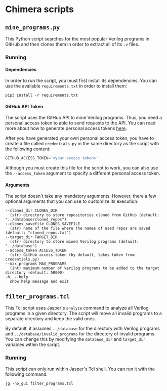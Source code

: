 # Chimera scripts

## `mine_programs.py`
This Python script searches for the most popular Verilog programs in GitHub and
then clones them in order to extract all of its `.v` files.

### Running
#### Dependencies
In order to run the script, you must first install its dependencies. You can use
the available `requirements.txt` in order to install them:

```
pip3 install -r requirements.txt
```

#### GitHub API Token
The script uses the GitHub API to mine Verilog programs. Thus, you need a
personal access token to able to send requests to the API. You can read more
about how to generate personal access tokens
[here](https://docs.github.com/en/authentication/keeping-your-account-and-data-secure/managing-your-personal-access-tokens).

After you have generated your own personal access token, you have to create a
file called `credentials.py` in the same directory as the script with the
following content:

```python
GITHUB_ACCESS_TOKEN='<your access token>'
```

Although you must create this file for the script to work, you can also use the
`--access_token` argument to specify a different personal access token.

#### Arguments
The script doesn't take any mandatory arguments. However, there a few optional
arguments that you can use to customize its execution:

```
--clones_dir CLONES_DIR
  (str) directory to store repositories cloned from GitHub (default: "../database/cloned_repos")
--clones_savefile CLONES_SAVEFILE
  (str) name of the file where the names of used repos are saved (default: "cloned_repos.txt")
--target_dir TARGET_DIR
  (str) directory to store mined Verilog programs (default: "../database")
--access_token ACCESS_TOKEN
  (str) GitHub access token (by default, takes token from credentials.py)
--max_programs MAX_PROGRAMS
  (int) maximum number of Verilog programs to be added to the target directory (default: 50000)
-h, --help
  show help message and exit
```

## `filter_programs.tcl`
This Tcl script uses Jasper's `analyze` command to analyze all Verilog programs
in a given directory. The script will move all invalid programs to a separate
directory and keep the valid ones.

By default, it assumes `../database` for the directory with Verilog programs and
`../database/invalid_programs` for the directory of invalid programs. You can
change this by modifying the `database_dir` and `target_dir` variables within
the script.

### Running
This script can only run within Jasper's Tcl shell. You can run it with the
following command:

```
jg -no_gui filter_programs.tcl
```
